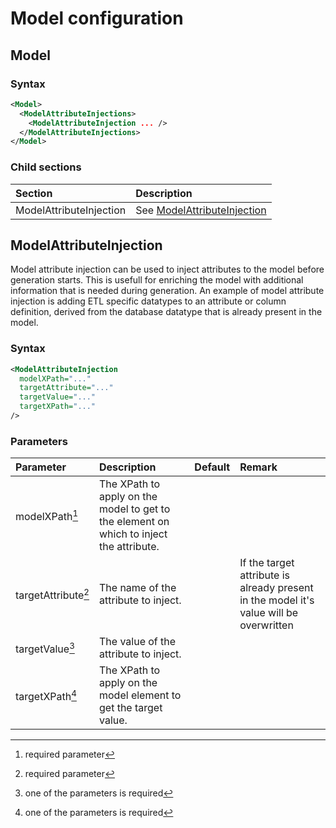 # Model configuration

## Model

### Syntax
``` xml
<Model>    
  <ModelAttributeInjections>
    <ModelAttributeInjection ... />
  </ModelAttributeInjections>
</Model>
```

### Child sections
| Section                            | Description |
|:---                                |:--- |
| ModelAttributeInjection            | See [ModelAttributeInjection](#modelattributeinjection) |

## ModelAttributeInjection
Model attribute injection can be used to inject attributes to the model before generation starts. This is usefull for enriching the model with additional information that is needed during generation. An example of model attribute injection is adding ETL specific datatypes to an attribute or column definition,  derived from the database datatype that is already present in the model.
### Syntax
``` xml
<ModelAttributeInjection
  modelXPath="..."
  targetAttribute="..."
  targetValue="..."
  targetXPath="..."
/>
```

### Parameters
| Parameter                              | Description | Default | Remark |
|:---                                          |:--- |:--- |:--- |
| modelXPath[^1]                         | The XPath to apply on the model to get to the element on which to inject the attribute. | | |
| targetAttribute[^1]                     | The name of the attribute to inject. | |If the target attribute is already present in the model it's value will be overwritten |
| targetValue[^2]                         | The value of the attribute to inject. | | | 
| targetXPath[^2]                        | The XPath to apply on the model element to get the target value. | | | 


[comment]: Footnotes
[^1]: required parameter
[^2]: one of the parameters is required